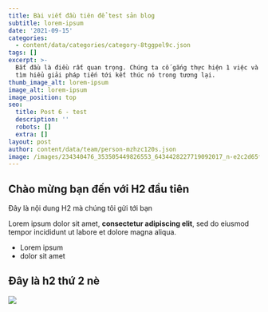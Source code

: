 ```yaml
---
title: Bài viết đầu tiên để test sản blog
subtitle: lorem-ipsum
date: '2021-09-15'
categories:
  - content/data/categories/category-8tggpel9c.json
tags: []
excerpt: >-
  Bắt đầu là điều rất quan trọng. Chúng ta cố gắng thực hiện 1 việc và bắt đầu
  tìm hiểu giải pháp tiến tới kết thúc nó trong tương lại.
thumb_image_alt: lorem-ipsum
image_alt: lorem-ipsum
image_position: top
seo:
  title: Post 6 - test
  description: ''
  robots: []
  extra: []
layout: post
author: content/data/team/person-mzhzc120s.json
image: /images/234340476_353505449826553_6434428227719092017_n-e2c2d65f.jpg
---
```

## Chào mừng bạn đến với H2 đầu tiên

Đây là nội dung H2 mà chúng tôi gửi tới bạn

Lorem ipsum dolor sit amet, **consectetur adipiscing elit**, sed do eiusmod tempor incididunt ut labore et dolore magna aliqua.

*   Lorem ipsum
*   dolor sit amet

## Đây là h2 thứ 2 nè

![](/images/234340476\_353505449826553\_6434428227719092017\_n.jpg)
